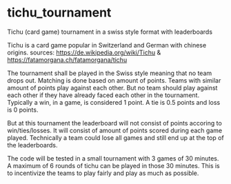 # tichu_tournament
Tichu (card game) tournament in a swiss style format with leaderboards


Tichu is a card game popular in Switzerland and German with chinese origins. 
sources: https://de.wikipedia.org/wiki/Tichu & https://fatamorgana.ch/fatamorgana/tichu

The tournament shall be played in the Swiss style meaning that no team drops out. 
Matching is done based on amount of points. Teams with similar amount of points play against each other.
But no team should play against each other if they have already faced each other in the tournament.
Typically a win, in a game, is considered 1 point. A tie is 0.5 points and loss is 0 points.

But at this tournament the leaderboard will not consist of points accoring to win/ties/losses.
It will consist of amount of points scored during each game played. 
Technically a team could lose all games and still end up at the top of the leaderboards.

The code will be tested in a small tournament with 3 games of 30 minutes. 
A maximum of 6 rounds of tichu can be played in those 30 minutes.
This is to incentivize the teams to play fairly and play as much as possible.
